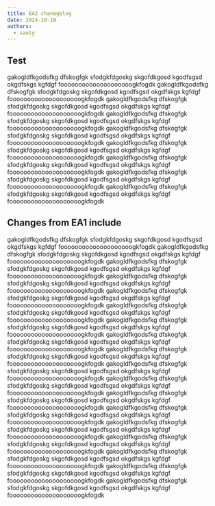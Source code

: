 ```yaml
---
title: EA2 chanegelog 
date: 2024-10-18
authors:
  - santy
---
```

##  Test
gakogldfkgodsfkg
dfskogfgk
sfodgkfdgoskg
skgofdkgosd
kgodfsgsd
okgdfskgs
kgfdgf
foooooooooooooooooooogkfogdk
gakogldfkgodsfkg
dfskogfgk
sfodgkfdgoskg
skgofdkgosd
kgodfsgsd
okgdfskgs
kgfdgf
foooooooooooooooooooogkfogdk
gakogldfkgodsfkg
dfskogfgk
sfodgkfdgoskg
skgofdkgosd
kgodfsgsd
okgdfskgs
kgfdgf
foooooooooooooooooooogkfogdk
gakogldfkgodsfkg
dfskogfgk
sfodgkfdgoskg
skgofdkgosd
kgodfsgsd
okgdfskgs
kgfdgf
foooooooooooooooooooogkfogdk
gakogldfkgodsfkg
dfskogfgk
sfodgkfdgoskg
skgofdkgosd
kgodfsgsd
okgdfskgs
kgfdgf
foooooooooooooooooooogkfogdk
gakogldfkgodsfkg
dfskogfgk
sfodgkfdgoskg
skgofdkgosd
kgodfsgsd
okgdfskgs
kgfdgf
foooooooooooooooooooogkfogdk
gakogldfkgodsfkg
dfskogfgk
sfodgkfdgoskg
skgofdkgosd
kgodfsgsd
okgdfskgs
kgfdgf
foooooooooooooooooooogkfogdk
gakogldfkgodsfkg
dfskogfgk
sfodgkfdgoskg
skgofdkgosd
kgodfsgsd
okgdfskgs
kgfdgf
foooooooooooooooooooogkfogdk
gakogldfkgodsfkg
dfskogfgk
sfodgkfdgoskg
skgofdkgosd
kgodfsgsd
okgdfskgs
kgfdgf
foooooooooooooooooooogkfogdk

## Changes from EA1 include

gakogldfkgodsfkg
dfskogfgk
sfodgkfdgoskg
skgofdkgosd
kgodfsgsd
okgdfskgs
kgfdgf
foooooooooooooooooooogkfogdk
gakogldfkgodsfkg
dfskogfgk
sfodgkfdgoskg
skgofdkgosd
kgodfsgsd
okgdfskgs
kgfdgf
foooooooooooooooooooogkfogdk
gakogldfkgodsfkg
dfskogfgk
sfodgkfdgoskg
skgofdkgosd
kgodfsgsd
okgdfskgs
kgfdgf
foooooooooooooooooooogkfogdk
gakogldfkgodsfkg
dfskogfgk
sfodgkfdgoskg
skgofdkgosd
kgodfsgsd
okgdfskgs
kgfdgf
foooooooooooooooooooogkfogdk
gakogldfkgodsfkg
dfskogfgk
sfodgkfdgoskg
skgofdkgosd
kgodfsgsd
okgdfskgs
kgfdgf
foooooooooooooooooooogkfogdk
gakogldfkgodsfkg
dfskogfgk
sfodgkfdgoskg
skgofdkgosd
kgodfsgsd
okgdfskgs
kgfdgf
foooooooooooooooooooogkfogdk
gakogldfkgodsfkg
dfskogfgk
sfodgkfdgoskg
skgofdkgosd
kgodfsgsd
okgdfskgs
kgfdgf
foooooooooooooooooooogkfogdk
gakogldfkgodsfkg
dfskogfgk
sfodgkfdgoskg
skgofdkgosd
kgodfsgsd
okgdfskgs
kgfdgf
foooooooooooooooooooogkfogdk
gakogldfkgodsfkg
dfskogfgk
sfodgkfdgoskg
skgofdkgosd
kgodfsgsd
okgdfskgs
kgfdgf
foooooooooooooooooooogkfogdk
gakogldfkgodsfkg
dfskogfgk
sfodgkfdgoskg
skgofdkgosd
kgodfsgsd
okgdfskgs
kgfdgf
foooooooooooooooooooogkfogdk
gakogldfkgodsfkg
dfskogfgk
sfodgkfdgoskg
skgofdkgosd
kgodfsgsd
okgdfskgs
kgfdgf
foooooooooooooooooooogkfogdk
gakogldfkgodsfkg
dfskogfgk
sfodgkfdgoskg
skgofdkgosd
kgodfsgsd
okgdfskgs
kgfdgf
foooooooooooooooooooogkfogdk
gakogldfkgodsfkg
dfskogfgk
sfodgkfdgoskg
skgofdkgosd
kgodfsgsd
okgdfskgs
kgfdgf
foooooooooooooooooooogkfogdk
gakogldfkgodsfkg
dfskogfgk
sfodgkfdgoskg
skgofdkgosd
kgodfsgsd
okgdfskgs
kgfdgf
foooooooooooooooooooogkfogdk
gakogldfkgodsfkg
dfskogfgk
sfodgkfdgoskg
skgofdkgosd
kgodfsgsd
okgdfskgs
kgfdgf
foooooooooooooooooooogkfogdk
gakogldfkgodsfkg
dfskogfgk
sfodgkfdgoskg
skgofdkgosd
kgodfsgsd
okgdfskgs
kgfdgf
foooooooooooooooooooogkfogdk
gakogldfkgodsfkg
dfskogfgk
sfodgkfdgoskg
skgofdkgosd
kgodfsgsd
okgdfskgs
kgfdgf
foooooooooooooooooooogkfogdk
gakogldfkgodsfkg
dfskogfgk
sfodgkfdgoskg
skgofdkgosd
kgodfsgsd
okgdfskgs
kgfdgf
foooooooooooooooooooogkfogdk
